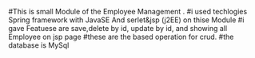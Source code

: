 #This is small Module of the Employee Management .
#i used techlogies Spring framework with JavaSE And serlet&jsp (j2EE) on thise Module
#i gave Featuese are save,delete by id, update by id, and showing all Employee on jsp page
#these are the based operation for crud.
#the database is MySql

